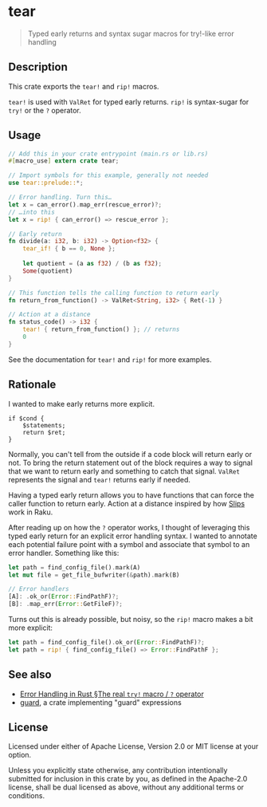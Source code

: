# tear

> Typed early returns and syntax sugar macros for try!-like error handling

## Description

This crate exports the `tear!` and `rip!` macros.

`tear!` is used with `ValRet` for typed early returns. `rip!` is syntax-sugar for `try!` or the `?` operator.


## Usage

```rust
// Add this in your crate entrypoint (main.rs or lib.rs)
#[macro_use] extern crate tear;

// Import symbols for this example, generally not needed
use tear::prelude::*;

// Error handling. Turn this…
let x = can_error().map_err(rescue_error)?;
// …into this
let x = rip! { can_error() => rescue_error };

// Early return
fn divide(a: i32, b: i32) -> Option<f32> {
    tear_if! { b == 0, None };
    
    let quotient = (a as f32) / (b as f32);
    Some(quotient)
}

// This function tells the calling function to return early
fn return_from_function() -> ValRet<String, i32> { Ret(-1) }

// Action at a distance
fn status_code() -> i32 {
    tear! { return_from_function() }; // returns
    0
}
```

See the documentation for `tear!` and `rip!` for more examples.

## Rationale

I wanted to make early returns more explicit.

```text
if $cond {
    $statements;
    return $ret;
}
```

Normally, you can't tell from the outside if a code block will return early or not.
To bring the return statement out of the block requires a way to signal that we want to return early and something to catch that signal.
`ValRet` represents the signal and `tear!` returns early if needed.

Having a typed early return allows you to have functions that can force the caller function to return early.
Action at a distance inspired by how [Slips](https://docs.raku.org/type/Slip) work in Raku.

After reading up on how the `?` operator works, I thought of leveraging this typed early return for an explicit error handling syntax.
I wanted to annotate each potential failure point with a symbol and associate that symbol to an error handler.
Something like this:

```rust
let path = find_config_file().mark(A)
let mut file = get_file_bufwriter(&path).mark(B)

// Error handlers
[A]: .ok_or(Error::FindPathF)?;
[B]: .map_err(Error::GetFileF)?;
```

Turns out this is already possible, but noisy, so the `rip!` macro makes a bit more explicit:
```rust
let path = find_config_file().ok_or(Error::FindPathF)?;
let path = rip! { find_config_file() => Error::FindPathF };
```

## See also

- [Error Handling in Rust §The real `try!` macro / `?` operator](https://blog.burntsushi.net/rust-error-handling/#the-real-try-macro-operator)
- [guard](https://docs.rs/crate/guard), a crate implementing "guard" expressions

## License

Licensed under either of Apache License, Version 2.0 or MIT license at your option.

Unless you explicitly state otherwise, any contribution intentionally submitted for inclusion in this crate by you, as defined in the Apache-2.0 license, shall be dual licensed as above, without any additional terms or conditions.